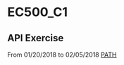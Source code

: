 # EC500_C1

## API Exercise
From 01/20/2018 to 02/05/2018
[PATH](https://github.com/XintongHao/EC500_C1/tree/master/API_exercise)
